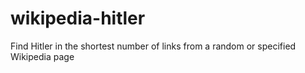 # wikipedia-hitler
Find Hitler in the shortest number of links from a random or specified Wikipedia page